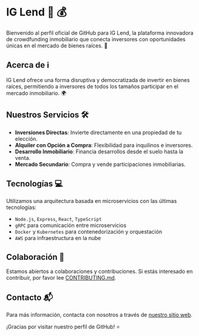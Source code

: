 # IG Lend :house_with_garden: :moneybag:

Bienvenido al perfil oficial de GitHub para IG Lend, la plataforma innovadora de crowdfunding inmobiliario que conecta inversores con oportunidades únicas en el mercado de bienes raíces. :key:

## Acerca de :information_source:
IG Lend ofrece una forma disruptiva y democratizada de invertir en bienes raíces, permitiendo a inversores de todos los tamaños participar en el mercado inmobiliario. :earth_africa:

## Nuestros Servicios :hammer_and_wrench:
- **Inversiones Directas**: Invierte directamente en una propiedad de tu elección.
- **Alquiler con Opción a Compra**: Flexibilidad para inquilinos e inversores.
- **Desarrollo Inmobiliario**: Financia desarrollos desde el suelo hasta la venta.
- **Mercado Secundario**: Compra y vende participaciones inmobiliarias.

## Tecnologías :computer:
Utilizamos una arquitectura basada en microservicios con las últimas tecnologías:
- `Node.js`, `Express`, `React`, `TypeScript`
- `gRPC` para comunicación entre microservicios
- `Docker` y `Kubernetes` para contenedorización y orquestación
- `AWS` para infraestructura en la nube

## Colaboración :handshake:
Estamos abiertos a colaboraciones y contribuciones. Si estás interesado en contribuir, por favor lee [CONTRIBUTING.md](#).

## Contacto :mailbox_with_mail:
Para más información, contacta con nosotros a través de [nuestro sitio web](#).

¡Gracias por visitar nuestro perfil de GitHub! :star:
